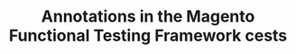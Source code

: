 ---
layout: default
group: mftf
title: Annotations in the Magento Functional Testing Framework cests
version: 2.2
github_link: magento-functional-testing-framework/release-2/test/annotations.md
functional_areas:
 - Testing
---